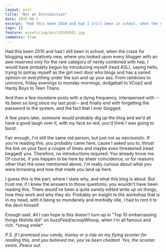 ```yaml
---
layout: post
title: "Not an Introduction"
date: 2016-06-1
excerpt: "Had this been 2010 and had I still been in school, when the craze for blogging was relatively new, where you looked upon every blogger with an awe reserved only for the rare category of nerdy combined with hep, I would have probably begun by introducing myself (read ASL), saying hello, trying to potray myself as the girl next door who blogs and has a varied opinion on everything under the sun and up your ass. From  rainbows to unicorns, friday evenings to monday mornings, dodgeball to VCop2 and Hardy Boys to Teen Titans."
tags: []
feature: assets/img/post20160601.jpg
comments: true
---
```


Had this been 2010 and had I still been in school, when the craze for blogging was relatively new, where you looked upon every blogger with an awe reserved only for the rare category of nerdy combined with hep, I would have probably begun by introducing myself (read ASL), saying hello, trying to potray myself as the girl next door who blogs and has a varied opinion on everything under the sun and up your ass. From  rainbows to unicorns, friday evenings to monday mornings, dodgeball to VCop2 and Hardy Boys to Teen Titans.
 
And then a few mundane posts with a dying frequency, interspersed with --its been so long since my last post-- and finally end with forgetting the password to the system, and the fact that I ever blogged.

A few years later, someone would probably dig up the blog and we'd all have a good laugh over it, with my face so red, you'd think I was going to burst.

Fair enough, I'm still the same old person, but just not as narcissistic. If you're reading this, you probably came here, cause I asked you to, thrust the link on your face a couple of times and maybe even threatened (read begged) you. Therefore, no introductions required. You already know me. Of course, if you happen to be here by sheer coincidence, or for reasons other than the ones mentioned above, I'm really curious about what you were browsing and how that made you land up here.

I guess this is the part, where I state why, and what this blog is about. But trust me, if I knew the answers to those questions, you wouldn't have been reading this. There would've been a quite sanely edited write up on things, how they work and why they do. Probably an insight to the workshop that is in my head, with it being so mundanely and morbidly idle, I had to rent it to the devil himself. 

Enough said. All I can hope is this doesn't turn up in "Top 10 embarrassing things Nishita did" on buzzFeed/scoopWhoop, when I'm all famous and rich. \*smug smile\*

*P.S. If I promised you candy, money or a ride on my flying scooter for reading this, and you believed me, you've been cheated. Yes, the scooter exists. Peace out.*
